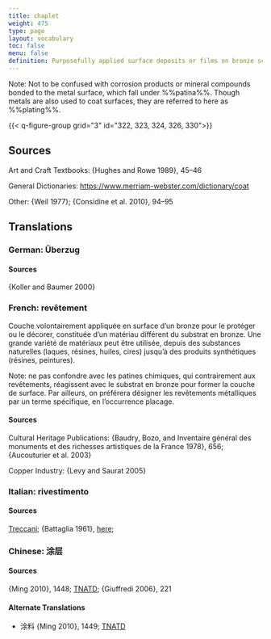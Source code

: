 ```yaml
---
title: chaplet
weight: 475
type: page
layout: vocabulary
toc: false
menu: false
definition: Purposefully applied surface deposits or films on bronze sculpture that consist of materials chemically different from the metal substrate. Their composition can vary widely, ranging from natural substances such as lacquer, resin, oil, and wax to synthetic resins. Coatings may be decorative and/or protective. In the study of Renaissance bronzes, for example, applied lacquer-like coatings are often referred to as “organic patinas.”
---
```


<div class="backmatter">
Note: Not to be confused with corrosion products or mineral compounds bonded to the metal surface, which fall under %%patina%%. Though metals are also used to coat surfaces, they are referred to here as %%plating%%.
</div>

{{< q-figure-group grid="3" id="322, 323, 324, 326, 330">}}

## Sources

Art and Craft Textbooks: {Hughes and Rowe 1989}, 45–46

General Dictionaries: <https://www.merriam-webster.com/dictionary/coat>

Other: {Weil 1977}; {Considine et al. 2010}, 94–95

## Translations

<div class="accordion">

### German: **Überzug**

#### Sources

{Koller and Baumer 2000}

### French: **revêtement**

Couche volontairement appliquée en surface d’un bronze pour le protéger ou le décorer, constituée d’un matériau différent du substrat en bronze. Une grande variété de matériaux peut être utilisée, depuis des substances naturelles (laques, résines, huiles, cires) jusqu’à des produits synthétiques (résines, peintures).

<div class="backmatter">
Note: ne pas confondre avec les patines chimiques, qui contrairement aux revêtements, réagissent avec le substrat en bronze pour former la couche de surface. Par ailleurs, on préférera désigner les revêtements métalliques par un terme spécifique, en l’occurrence placage.
</div>

#### Sources

Cultural Heritage Publications: {Baudry, Bozo, and Inventaire général des monuments et des richesses artistiques de la France 1978}, 656; {Aucouturier et al. 2003}

Copper Industry: {Levy and Saurat 2005}

### Italian: **rivestimento**

#### Sources

[Treccani](https://www.treccani.it/vocabolario/rivestimento); {Battaglia 1961}, [here](http://www.gdli.it/pdf_viewer/Scripts/pdf.js/web/viewer.asp?file=/PDF/GDLI16/GDLI_16_ocr_1065.pdf&parola=rivestimento);

### Chinese: **涂层**

#### Sources

{Ming 2010}, 1448; [TNATD](https://terms.naer.edu.tw/detail/207700/?index=8); {Giuffredi 2006}, 221

#### Alternate Translations

- 涂料
{Ming 2010}, 1449; [TNATD](https://terms.naer.edu.tw/detail/627946/?index=6)
